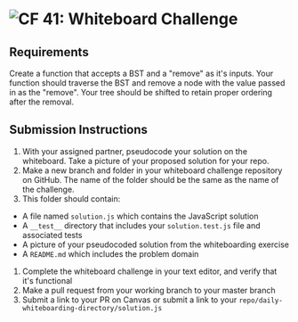 ![CF](https://camo.githubusercontent.com/70edab54bba80edb7493cad3135e9606781cbb6b/687474703a2f2f692e696d6775722e636f6d2f377635415363382e706e67) 41: Whiteboard Challenge
===

## Requirements
Create a function that accepts a BST and a "remove" as it's inputs.  Your function should traverse the BST and remove a node with the value passed in as the "remove".  Your tree should be shifted to retain proper ordering after the removal.

## Submission Instructions

1. With your assigned partner, pseudocode your solution on the whiteboard. Take a picture of your proposed solution for your repo.
1. Make a new branch and folder in your whiteboard challenge repository on GitHub. The name of the folder should be the same as the name of the challenge.
1. This folder should contain:
  - A file named `solution.js` which contains the JavaScript solution
  - A `__test__` directory that includes your `solution.test.js` file and associated tests
  - A picture of your pseudocoded solution from the whiteboarding exercise
  - A `README.md` which includes the problem domain
1. Complete the whiteboard challenge in your text editor, and verify that it's functional
1. Make a pull request from your working branch to your master branch
1. Submit a link to your PR on Canvas or submit a link to your `repo/daily-whiteboarding-directory/solution.js`

